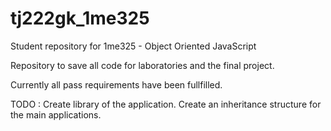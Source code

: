 # tj222gk_1me325

Student repository for 1me325 - Object Oriented JavaScript

Repository to save all code for laboratories and the final project.

Currently all pass requirements have been fullfilled. 

TODO :  Create library of the application.
        Create an inheritance structure for the main applications.
